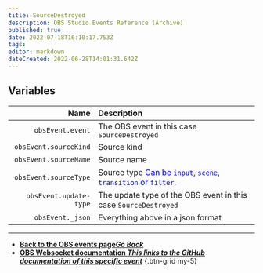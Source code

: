 ```yaml
---
title: SourceDestroyed
description: OBS Studio Events Reference (Archive)
published: true
date: 2022-07-18T16:10:17.753Z
tags: 
editor: markdown
dateCreated: 2022-06-28T14:01:31.642Z
---
```


## Variables

Name | Description
----:|:------------
`obsEvent.event` | The OBS event in this case `SourceDestroyed`
`obsEvent.sourceKind` | Source kind
`obsEvent.sourceName` | Source name
`obsEvent.sourceType` | Source type <span style="color:blue">Can be `input`, `scene`, `transition` or `filter`.</span>
`obsEvent.update-type` | The update type of the OBS event in this case `SourceDestroyed`
`obsEvent._json` | Everything above in a json format

---

- [<i class="mdi mdi-chevron-left"></i>**Back to the OBS events page*Go Back***](/en/Broadcasters/OBS/Archive/Events)
- [<i class="mdi mdi-github"></i> **OBS Websocket documentation *This links to the GitHub documentation of this specific event***](https://github.com/obsproject/obs-websocket/blob/4.x-current/docs/generated/protocol.md#sourcedestroyed)
{.btn-grid my-5}
